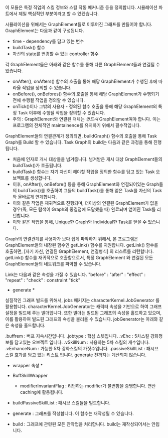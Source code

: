 이 모듈은 특정 직업의 스킬 정보와 스킬 작동 메커니즘 등을 정의합니다.
시뮬레이션 파트에서 제일 핵심적인 부분이라고 할 수 있겠습니다.

시뮬레이션을 위해서는 GraphElement들로 이루어진 그래프를 만들어야 합니다. GraphElement는 다음과 같이 구성됩니다.
- time - dependency를 담고 있는 변수
- buildTask() 함수
- 자신의 state를 변경할 수 있는 controller 함수

각 GraphElement들은 아래와 같은 함수를 통해 다른 GraphElement들과 연결될 수 있습니다.

- onAfter(), onAfters() 함수의 호출을 통해 해당 GraphElement가 수행된 후에 따라올 작업을 정의할 수 있습니다.
- onBefore(), onBefores() 함수의 호출을 통해 해당 GraphElement가 수행되기 전에 수행될 작업을 정의할 수 있습니다.
- onTick()이나 그밖의 사용자 - 정의된 함수 호출을 통해 해당 GraphElement의 특정 Task 이후에 수행될 작업을 정의할 수 있습니다.
- 주의 : GraphElement와 연결된 객체는 *반드시* GraphElement여야 합니다. 이는 프로그램의 전체적인 maintainence를 유지하기 위해서 필수적입니다.

GraphElement들의 연결관계가 정의되면, buildGraph() 함수의 호출을 통해 Task Graph를 Build 할 수 있습니다.
Task Graph의 build는 다음과 같은 과정을 통해 진행됩니다.

- 처음에 인자로 개시 대상들을 넘겨줍니다. 넘겨받은 개시 대상 GraphElement들의 buildTask()가 호출됩니다.
- buildTask() 함수는 자기 자신이 해야할 작업을 정의한 함수를 담고 있는 Task 오브젝트를 생성합니다.
- 이후, onAfter(), onBefore() 등을 통해 GraphElement와 연결되어있는 Graph들의 buildTask()를 호출하여 
  그들의 buildTask()를 통해 얻은 Task를 자신의 Task와 올바르게 연계합니다.
- 이와 같은 작업은 재귀적으로 진행되며, 더이상의 연결된 GraphElement가 없을 경우(즉, 모든 탐색이 Graph의 종결점에 도달했을 때) 완료되며
  얻어진 Task를 리턴합니다.
- 이와 같은 작업을 통해, Unique한 Graph와 Individual한 Task를 얻을 수 있습니다.

Graph의 연결관계를 사용자가 보다 쉽게 파악하기 위해서, 본 프로그램은 GraphElement들의 내장된 함수인 getLink() 함수를 지원합니다.
getLink() 함수를 호출하면, [자기 자신, 연결된 GraphElement, 연결형식] 의 리스트를 리턴합니다. getLink() 함수를 재귀적으로 호출함으로서, 특정 GraphElement
와 연결된 모든 GraphElement들의 네트워크를 파악할 수 있습니다. 

Link는 다음과 같은 속성을 가질 수 있습니다.
"before" : 
"after" : 
"effect" : 
"repeat" :
"check" : constraint
"tick"

* generate *

실질적인 그래프 빌드를 위해서, jobs 패키지는 characterKernel.JobGenerator 를 활용합니다.
characterKernel.JobGenerator는 캐릭터 속성을 기반으로 하여 그래프 설정을 빌드해 주는 빌더입니다. 또한 빌더는 빌드된 그래프의 속성을 홀드하고 있으며, 이를 활용하여 빌드된 그래프의 속성을 불러올 수 있습니다.
jobGenerator는 아래와 같은 속성을 홀드합니다.

.buffrem : 버프 지속시간입니다. 
.jobtype : 핵심 스텟입니다.
.vEhc : 5차스킬 강화정보를 담고있는 오브젝트 입니다.
.vSkillNum : 사용하는 5차 스킬의 개수입니다.
.vEnhanceNum : 가능한 5차 강화스킬의 가짓수입니다.
.passiveSkillList : 패시브 스킬 효과를 담고 있는 리스트 입니다. generate 전까지는 계산되지 않습니다.

* wrapper 속성 *

- BuffSkillWrapper
  
  - modifierInvariantFlag : 리턴하는 modifier가 불변함을 증명합니다. 연산 caching에 활용됩니다.


- buildPassiveSkillList : 패시브 스킬들을 빌드합니다.
- generate : 그래프를 작성합니다. 이 함수는 재작성될 수 있습니다.
- build : 그래프에 관련된 모든 잔작업을 처리합니다. build는 재작성되어서는 안됩니다.


